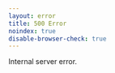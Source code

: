 ```yaml
---
layout: error
title: 500 Error
noindex: true
disable-browser-check: true
---
```


Internal server error.
